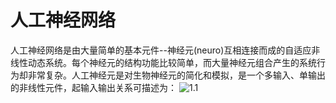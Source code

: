 # 人工神经网络
人工神经网络是由大量简单的基本元件--神经元(neuro)互相连接而成的自适应非线性动态系统。每个神经元的结构功能比较简单，而大量神经元组合产生的系统行为却非常复杂。人工神经元是对生物神经元的简化和模拟，是一个多输入、单输出的非线性元件，起输入输出关系可描述为：
![1.1](https://github.com/willhelm-nudt/photo/blob/master/1.1.gif?raw=true)
